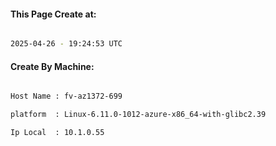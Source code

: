 
   
#### This Page Create at:

```bash

2025-04-26 - 19:24:53 UTC

```

#### Create By Machine:

```bash

Host Name : fv-az1372-699

platform  : Linux-6.11.0-1012-azure-x86_64-with-glibc2.39

Ip Local  : 10.1.0.55

```

